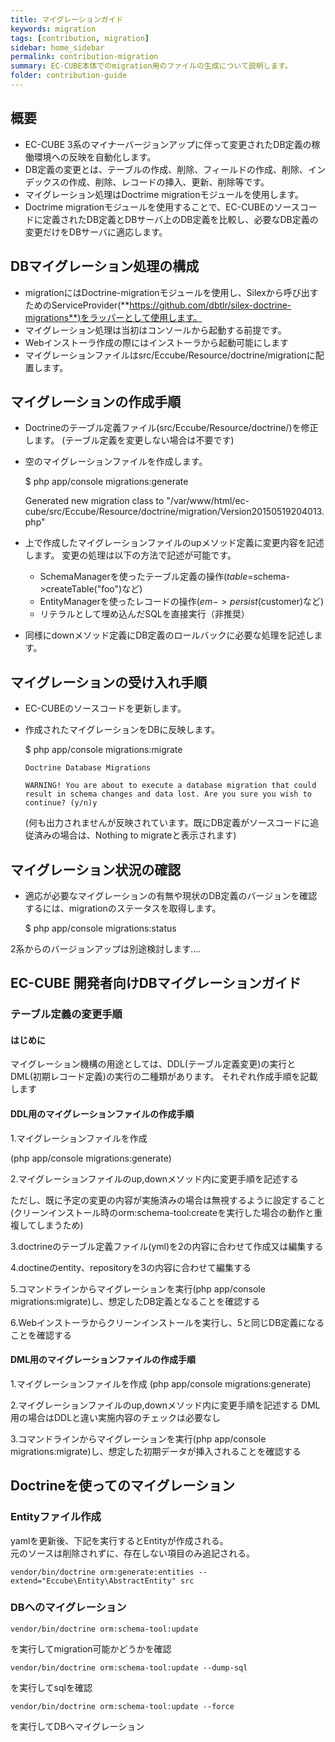 ```yaml
---
title: マイグレーションガイド
keywords: migration
tags: [contribution, migration]
sidebar: home_sidebar
permalink: contribution-migration
summary: EC-CUBE本体でのmigration用のファイルの生成について説明します。
folder: contribution-guide
---
```


## 概要

 - EC-CUBE 3系のマイナーバージョンアップに伴って変更されたDB定義の稼働環境への反映を自動化します。
 - DB定義の変更とは、テーブルの作成、削除、フィールドの作成、削除、インデックスの作成、削除、レコードの挿入、更新、削除等です。
 - マイグレーション処理はDoctrime migrationモジュールを使用します。
 - Doctrime migrationモジュールを使用することで、EC-CUBEのソースコードに定義されたDB定義とDBサーバ上のDB定義を比較し、必要なDB定義の変更だけをDBサーバに適応します。

## DBマイグレーション処理の構成

 - migrationにはDoctrine-migrationモジュールを使用し、Silexから呼び出すためのServiceProvider(**https://github.com/dbtlr/silex-doctrine-migrations**)をラッパーとして使用します。
 - マイグレーション処理は当初はコンソールから起動する前提です。
 - Webインストーラ作成の際にはインストーラから起動可能にします
 - マイグレーションファイルはsrc/Eccube/Resource/doctrine/migrationに配置します。

## マイグレーションの作成手順

 - Doctrineのテーブル定義ファイル(src/Eccube/Resource/doctrine/)を修正します。
(テーブル定義を変更しない場合は不要です)

 - 空のマイグレーションファイルを作成します。

   $ php app/console migrations:generate

    Generated new migration class to "/var/www/html/ec-cube/src/Eccube/Resource/doctrine/migration/Version20150519204013.php"

 - 上で作成したマイグレーションファイルのupメソッド定義に変更内容を記述します。 変更の処理は以下の方法で記述が可能です。
   - SchemaManagerを使ったテーブル定義の操作($table=$schema->createTable("foo")など)
   - EntityManagerを使ったレコードの操作($em->persist($customer)など)
   - リテラルとして埋め込んだSQLを直接実行（非推奨）
 - 同様にdownメソッド定義にDB定義のロールバックに必要な処理を記述します。

## マイグレーションの受け入れ手順

 - EC-CUBEのソースコードを更新します。
 - 作成されたマイグレーションをDBに反映します。

   $ php app/console migrations:migrate

       Doctrine Database Migrations

       WARNING! You are about to execute a database migration that could result in schema changes and data lost. Are you sure you wish to continue? (y/n)y

   (何も出力されませんが反映されています。既にDB定義がソースコードに追従済みの場合は、Nothing to migrateと表示されます)

## マイグレーション状況の確認

 - 適応が必要なマイグレーションの有無や現状のDB定義のバージョンを確認するには、migrationのステータスを取得します。

   $ php app/console migrations:status

2系からのバージョンアップは別途検討します....

## EC-CUBE 開発者向けDBマイグレーションガイド

### テーブル定義の変更手順

#### はじめに
マイグレーション機構の用途としては、DDL(テーブル定義変更)の実行とDML(初期レコード定義)の実行の二種類があります。
それぞれ作成手順を記載します

#### DDL用のマイグレーションファイルの作成手順

1.マイグレーションファイルを作成

  (php app/console migrations:generate)

2.マイグレーションファイルのup,downメソッド内に変更手順を記述する

  ただし、既に予定の変更の内容が実施済みの場合は無視するように設定すること
  (クリーンインストール時のorm:schema-tool:createを実行した場合の動作と重複してしまうため)

<script src="http://gist-it.appspot.com/https://github.com/EC-CUBE/doc4.ec-cube.net/blob/master/Source/migration/DDLMigration.php"></script>

3.doctrineのテーブル定義ファイル(yml)を2の内容に合わせて作成又は編集する

4.doctineのentity、repositoryを3の内容に合わせて編集する

5.コマンドラインからマイグレーションを実行(php app/console migrations:migrate)し、想定したDB定義となることを確認する

6.Webインストーラからクリーンインストールを実行し、5と同じDB定義になることを確認する


#### DML用のマイグレーションファイルの作成手順

1.マイグレーションファイルを作成
  (php app/console migrations:generate)

2.マイグレーションファイルのup,downメソッド内に変更手順を記述する
  DML用の場合はDDLと違い実施内容のチェックは必要なし

<script src="https://github.com/EC-CUBE/doc4.ec-cube.net/blob/master/Source/migration/DMLMigration.php"></script>

3.コマンドラインからマイグレーションを実行(php app/console migrations:migrate)し、想定した初期データが挿入されることを確認する


## Doctrineを使ってのマイグレーション

### Entityファイル作成

yamlを更新後、下記を実行するとEntityが作成される。  
元のソースは削除されずに、存在しない項目のみ追記される。  

```
vendor/bin/doctrine orm:generate:entities --extend="Eccube\Entity\AbstractEntity" src
```

### DBへのマイグレーション

```
vendor/bin/doctrine orm:schema-tool:update
```

を実行してmigration可能かどうかを確認

```
vendor/bin/doctrine orm:schema-tool:update --dump-sql
```

を実行してsqlを確認

```
vendor/bin/doctrine orm:schema-tool:update --force
```

を実行してDBへマイグレーション
